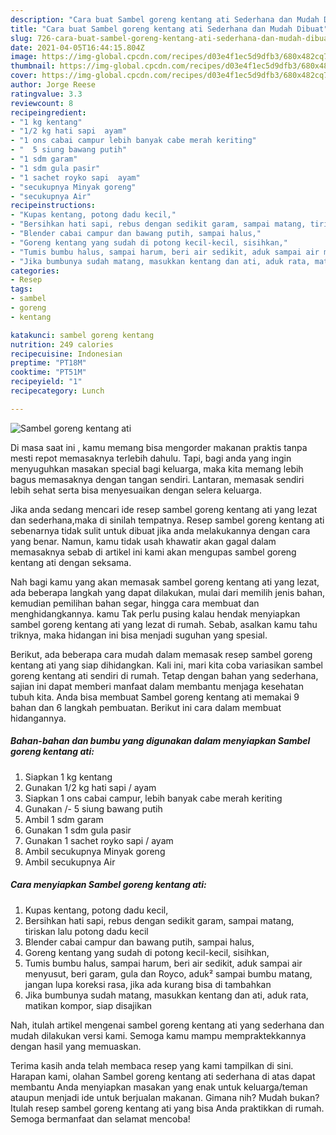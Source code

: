 ```yaml
---
description: "Cara buat Sambel goreng kentang ati Sederhana dan Mudah Dibuat"
title: "Cara buat Sambel goreng kentang ati Sederhana dan Mudah Dibuat"
slug: 726-cara-buat-sambel-goreng-kentang-ati-sederhana-dan-mudah-dibuat
date: 2021-04-05T16:44:15.804Z
image: https://img-global.cpcdn.com/recipes/d03e4f1ec5d9dfb3/680x482cq70/sambel-goreng-kentang-ati-foto-resep-utama.jpg
thumbnail: https://img-global.cpcdn.com/recipes/d03e4f1ec5d9dfb3/680x482cq70/sambel-goreng-kentang-ati-foto-resep-utama.jpg
cover: https://img-global.cpcdn.com/recipes/d03e4f1ec5d9dfb3/680x482cq70/sambel-goreng-kentang-ati-foto-resep-utama.jpg
author: Jorge Reese
ratingvalue: 3.3
reviewcount: 8
recipeingredient:
- "1 kg kentang"
- "1/2 kg hati sapi  ayam"
- "1 ons cabai campur lebih banyak cabe merah keriting"
- "  5 siung bawang putih"
- "1 sdm garam"
- "1 sdm gula pasir"
- "1 sachet royko sapi  ayam"
- "secukupnya Minyak goreng"
- "secukupnya Air"
recipeinstructions:
- "Kupas kentang, potong dadu kecil,"
- "Bersihkan hati sapi, rebus dengan sedikit garam, sampai matang, tiriskan lalu potong dadu kecil"
- "Blender cabai campur dan bawang putih, sampai halus,"
- "Goreng kentang yang sudah di potong kecil-kecil, sisihkan,"
- "Tumis bumbu halus, sampai harum, beri air sedikit, aduk sampai air menyusut, beri garam, gula dan Royco, aduk² sampai bumbu matang, jangan lupa koreksi rasa, jika ada kurang bisa di tambahkan"
- "Jika bumbunya sudah matang, masukkan kentang dan ati, aduk rata, matikan kompor, siap disajikan"
categories:
- Resep
tags:
- sambel
- goreng
- kentang

katakunci: sambel goreng kentang 
nutrition: 249 calories
recipecuisine: Indonesian
preptime: "PT18M"
cooktime: "PT51M"
recipeyield: "1"
recipecategory: Lunch

---
```



![Sambel goreng kentang ati](https://img-global.cpcdn.com/recipes/d03e4f1ec5d9dfb3/680x482cq70/sambel-goreng-kentang-ati-foto-resep-utama.jpg)

Di masa  saat ini , kamu memang bisa mengorder makanan praktis tanpa mesti repot memasaknya terlebih dahulu. Tapi, bagi anda yang ingin menyuguhkan masakan special bagi keluarga, maka kita memang lebih bagus memasaknya dengan tangan sendiri. Lantaran, memasak sendiri lebih sehat serta bisa menyesuaikan dengan selera keluarga.

Jika anda sedang mencari ide resep sambel goreng kentang ati yang lezat dan sederhana,maka di sinilah tempatnya. Resep sambel goreng kentang ati  sebenarnya tidak sulit untuk dibuat jika anda melakukannya dengan cara yang benar. Namun, kamu tidak usah khawatir akan gagal dalam memasaknya 
sebab di artikel ini kami akan mengupas sambel goreng kentang ati dengan seksama.  



Nah bagi kamu yang akan memasak sambel goreng kentang ati yang lezat, ada beberapa langkah yang dapat dilakukan, mulai dari memilih jenis bahan, kemudian pemilihan bahan segar, hingga cara membuat dan menghidangkannya. kamu Tak perlu pusing kalau hendak menyiapkan sambel goreng kentang ati yang lezat di rumah. Sebab, asalkan kamu  tahu triknya, maka hidangan ini bisa menjadi suguhan yang spesial.

Berikut, ada beberapa cara mudah dalam memasak resep sambel goreng kentang ati yang siap dihidangkan. Kali ini, mari kita coba variasikan sambel goreng kentang ati sendiri di rumah. Tetap dengan bahan yang sederhana, sajian ini dapat memberi manfaat dalam membantu menjaga kesehatan tubuh kita. Anda bisa membuat Sambel goreng kentang ati memakai 9 bahan dan 6 langkah pembuatan. Berikut ini cara dalam membuat hidangannya.

<!--inarticleads1-->

##### Bahan-bahan dan bumbu yang digunakan dalam menyiapkan Sambel goreng kentang ati:

1. Siapkan 1 kg kentang
1. Gunakan 1/2 kg hati sapi / ayam
1. Siapkan 1 ons cabai campur, lebih banyak cabe merah keriting
1. Gunakan  /- 5 siung bawang putih
1. Ambil 1 sdm garam
1. Gunakan 1 sdm gula pasir
1. Gunakan 1 sachet royko sapi / ayam
1. Ambil secukupnya Minyak goreng
1. Ambil secukupnya Air




<!--inarticleads2-->

##### Cara menyiapkan Sambel goreng kentang ati:

1. Kupas kentang, potong dadu kecil,
1. Bersihkan hati sapi, rebus dengan sedikit garam, sampai matang, tiriskan lalu potong dadu kecil
1. Blender cabai campur dan bawang putih, sampai halus,
1. Goreng kentang yang sudah di potong kecil-kecil, sisihkan,
1. Tumis bumbu halus, sampai harum, beri air sedikit, aduk sampai air menyusut, beri garam, gula dan Royco, aduk² sampai bumbu matang, jangan lupa koreksi rasa, jika ada kurang bisa di tambahkan
1. Jika bumbunya sudah matang, masukkan kentang dan ati, aduk rata, matikan kompor, siap disajikan




Nah, itulah artikel mengenai  sambel goreng kentang ati  yang sederhana dan mudah dilakukan versi kami. Semoga kamu mampu mempraktekkannya dengan hasil yang memuaskan. 

Terima kasih anda telah membaca resep yang kami tampilkan di sini. Harapan kami, olahan  Sambel goreng kentang ati sederhana di atas dapat membantu Anda menyiapkan masakan yang enak untuk keluarga/teman ataupun menjadi ide untuk berjualan makanan. Gimana nih? Mudah bukan? Itulah resep sambel goreng kentang ati yang bisa Anda praktikkan di rumah. Semoga bermanfaat dan selamat mencoba!

